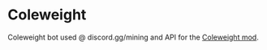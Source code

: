# Coleweight
Coleweight bot used @ discord.gg/mining and API for the [Coleweight mod](https://chattriggers.com/modules/v/Coleweight).
